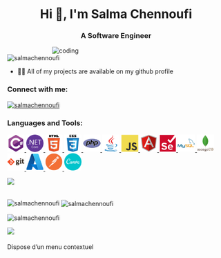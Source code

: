 <h1 align="center">Hi 👋, I'm Salma Chennoufi</h1>
<h3 align="center">A Software Engineer</h3>
 
 
<img align="right" alt="coding" width="400" src="https://stemettes.org/zine/wp-content/uploads/sites/3/2021/08/giphy-13-1.gif">
 
<p align="left"> <img src="https://komarev.com/ghpvc/?username=salmachennoufi&label=Profile%20views&color=0e75b6&style=flat" alt="salmachennoufi" /> </p>
 
- 👨‍💻 All of my projects are available on my github profile
 
 
 
<h3 align="left">Connect with me:</h3>
<p align="left">
<a href="https://linkedin.com/in/salmachennoufi-49b67a1a9/" target="blank"><img align="center" src="https://raw.githubusercontent.com/rahuldkjain/github-profile-readme-generator/master/src/images/icons/Social/linked-in-alt.svg" alt="salmachennoufi" height="30" width="40" /></a>
</p>
 
<h3 align="left">Languages and Tools:</h3>
<p align="left">
<a href="https://docs.microsoft.com/en-us/dotnet/csharp/" target="_blank" rel="noreferrer">
<img src="https://raw.githubusercontent.com/devicons/devicon/master/icons/csharp/csharp-original.svg" alt="c#" width="40" height="40"/>
</a>
<a href="https://dotnet.microsoft.com/" target="_blank" rel="noreferrer">
<img src="https://raw.githubusercontent.com/devicons/devicon/master/icons/dotnetcore/dotnetcore-original.svg" alt=".NET" width="40" height="40"/>
</a>
<a href="https://www.w3schools.com/html/" target="_blank" rel="noreferrer">
<img src="https://raw.githubusercontent.com/devicons/devicon/master/icons/html5/html5-original-wordmark.svg" alt="html" width="40" height="40"/>
</a>
<a href="https://www.w3schools.com/css/" target="_blank" rel="noreferrer">
<img src="https://raw.githubusercontent.com/devicons/devicon/master/icons/css3/css3-original-wordmark.svg" alt="css" width="40" height="40"/>
</a>
<a href="https://www.php.net/" target="_blank" rel="noreferrer">
<img src="https://raw.githubusercontent.com/devicons/devicon/master/icons/php/php-original.svg" alt="php" width="40" height="40"/>
</a>
<a href="https://www.java.com" target="_blank" rel="noreferrer">
<img src="https://raw.githubusercontent.com/devicons/devicon/master/icons/java/java-original.svg" alt="java" width="40" height="40"/>
</a>
<a href="https://www.javascript.com/" target="_blank" rel="noreferrer">
<img src="https://raw.githubusercontent.com/devicons/devicon/master/icons/javascript/javascript-original.svg" alt="javascript" width="40" height="40"/>
</a>
<a href="https://angular.io/" target="_blank" rel="noreferrer">
<img src="https://raw.githubusercontent.com/devicons/devicon/master/icons/angularjs/angularjs-original.svg" alt="angular" width="40" height="40"/>
</a>
<a href="https://www.selenium.dev/" target="_blank" rel="noreferrer">
<img src="https://raw.githubusercontent.com/devicons/devicon/master/icons/selenium/selenium-original.svg" alt="selenium" style="background-color: #43B02A;" width="40" height="40"/>
</a>
<a href="https://www.mysql.com/" target="_blank" rel="noreferrer">
<img src="https://raw.githubusercontent.com/devicons/devicon/master/icons/mysql/mysql-original-wordmark.svg" alt="mysql" width="40" height="40"/>
</a>
<a href="https://www.mongodb.com/" target="_blank" rel="noreferrer">
<img src="https://raw.githubusercontent.com/devicons/devicon/master/icons/mongodb/mongodb-original-wordmark.svg" alt="mongodb" width="40" height="40"/>
</a>
<a href="https://git-scm.com/" target="_blank" rel="noreferrer">
<img src="https://raw.githubusercontent.com/devicons/devicon/master/icons/git/git-original-wordmark.svg" alt="git" width="40" height="40"/>
</a>
<a href="https://azure.microsoft.com/en-us/services/devops/" target="_blank" rel="noreferrer">
<img src="https://raw.githubusercontent.com/devicons/devicon/master/icons/azure/azure-original.svg" alt="Azure DevOps" width="40" height="40"/>
</a>
<a href="https://www.getpostman.com/" target="_blank" rel="noreferrer">
<img src="https://raw.githubusercontent.com/devicons/devicon/master/icons/postman/postman-original.svg" alt="postman" width="40" height="40"/>
</a>
<a href="https://www.canva.com/" target="_blank" rel="noreferrer">
<img src="https://raw.githubusercontent.com/devicons/devicon/master/icons/canva/canva-original.svg" alt="canva" width="40" height="40"/>
</a>
</p>
 
 
<img src="https://user-images.githubusercontent.com/73097560/115834477-dbab4500-a447-11eb-908a-139a6edaec5c.gif"><br><br>
 
<p><img align="left" src="https://github-readme-stats.vercel.app/api/top-langs?username=salmachennoufi&show_icons=true&locale=en&layout=compact" alt="salmachennoufi" /></p>
 
<p>&nbsp;<img align="center" src="https://github-readme-stats.vercel.app/api?username=salmachennoufi&show_icons=true&locale=en" alt="salmachennoufi" /></p>
 
<p><img align="center" src="https://github-readme-streak-stats.herokuapp.com/?user=salmachennoufi&" alt="salmachennoufi" /></p>
<img src="https://user-images.githubusercontent.com/73097560/115834477-dbab4500-a447-11eb-908a-139a6edaec5c.gif"><br><br>
Dispose d’un menu contextuel
